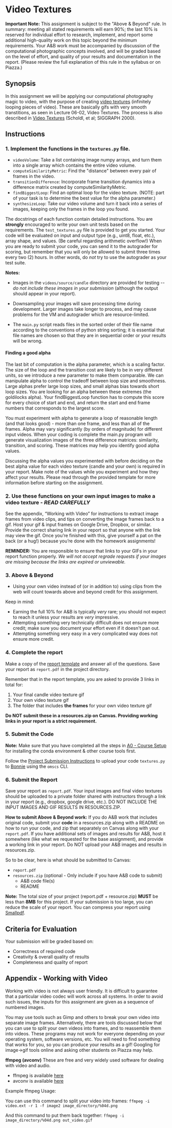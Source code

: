 # Video Textures

**Important Note:** This assignment is subject to the "Above & Beyond" rule. In summary: meeting all stated requirements will earn 90%; the last 10% is reserved for individual effort to research, implement, and report some additional high-quality work on this topic beyond the minimum requirements. Your A&B work must be accompanied by discussion of the computational photographic concepts involved, and will be graded based on the level of effort, and quality of your results and documentation in the report. (Please review the full explanation of this rule in the syllabus or on Piazza.)


## Synopsis

In this assignment we will be applying our computational photography magic to video, with the purpose of creating [video textures](http://www.cc.gatech.edu/cpl/projects/videotexture/) (infinitely looping pieces of video). These are basically gifs with very smooth transtitions, as seen in Lecture 06-02, Video Textures. The process is also described in [Video Textures](http://cs.colby.edu/courses/F07/cs397/papers/schodl-videoTextures-sig00.pdf) (Scholdl, et al; SIGGRAPH 2000).


## Instructions

### 1. Implement the functions in the `textures.py` file.

- `videoVolume`: Take a list containing image numpy arrays, and turn them into a single array which contains the entire video volume.
- `computeSimilarityMetric`: Find the "distance" between every pair of frames in the video.
- `transitionDifference`: Incorporate frame transition dynamics into a difference matrix created by computeSimilarityMetric.
- `findBiggestLoop`: Find an optimal loop for the video texture. (NOTE: part of your task is to determine the best value for the alpha parameter.)
- `synthesizeLoop`: Take our video volume and turn it back into a series of images, keeping only the frames in the loop you found. 

The docstrings of each function contain detailed instructions. You are **strongly** encouraged to write your own unit tests based on the requirements. The `test_textures.py` file is provided to get you started. Your code will be evaluated on input and output type (e.g., uint8, float, etc.), array shape, and values. (Be careful regarding arithmetic overflow!) When you are ready to submit your code, you can send it to the autograder for scoring, but remember that you will only be allowed to submit three times every two (2) hours. In other words, do *not* try to use the autograder as your test suite.

**Notes:**
- Images in the `videos/source/candle` directory are provided for testing -- _do not include these images in your submission_ (although the output should appear in your report).

- Downsampling your images will save processing time during development. Larger images take longer to process, and may cause problems for the VM and autograder which are resource-limited.

- The `main.py` script reads files in the sorted order of their file name according to the conventions of python string sorting; it is essential that file names are chosen so that they are in sequential order or your results will be wrong. 

#### Finding a good alpha
The last bit of computation is the alpha parameter, which is a scaling factor. The size of the loop and the transition cost are likely to be in very different units, so we introduce a new parameter to make them comparable. We can manipulate alpha to control the tradeoff between loop size and smoothness. Large alphas prefer large loop sizes, and small alphas bias towards short loop sizes. You are looking for an alpha between these extremes (the goldilocks alpha). Your findBiggestLoop function has to compute this score for every choice of start and end, and return the start and end frame numbers that corresponds to the largest score. 

You must experiment with alpha to generate a loop of reasonable length (and that looks good) - more than one frame, and less than all of the frames. Alpha may vary significantly (by orders of magnitude) for different input videos.  When your coding is complete the main.py program will generate visualization images of the three difference matrices: similarity, transition, and scoring.  These matrices may help you identify good alpha values.

Discussing the alpha values you experimented with before deciding on the best alpha value for each video texture (candle and your own) is required in your report. Make note of the values while you experiment and how they affect your results. Please read through the provided template for more information before starting on the assignment. 


### 2. Use these functions on your own input images to make a video texture - _READ CAREFULLY_

See the appendix, “Working with Video” for instructions to extract image frames from video clips, and tips on converting the image frames back to a gif. Host your gif & input frames on Google Drive, Dropbox, or similar. Provide the correct sharing link in your report so that anyone with the link may view the gif. Once you’re finished with this, give yourself a pat on the back (or a hug!) because you’re done with the homework assignments!

**REMINDER:** You are responsible to ensure that links to your GIFs in your report function properly. _We will not accept regrade requests if your images are missing because the links are expired or unviewable._

### 3. Above & Beyond

- Using your own video instead of (or in addition to) using clips from the web will count towards above and beyond credit for this assignment.

Keep in mind:
- Earning the full 10% for A&B is typically _very_ rare; you should not expect to reach it unless your results are _very_ impressive.
- Attempting something very technically difficult does not ensure more credit; make sure you document your effort even if it doesn't pan out.
- Attempting something very easy in a very complicated way does not ensure more credit.


### 4. Complete the report

Make a copy of the [report template](https://drive.google.com/file/d/1PxsuXdOHnOAlSl9140bCSfb__uCXOa4n/view?usp=sharing) and answer all of the questions. Save your report as `report.pdf` in the project directory.


Remember that in the report template, you are asked to provide 3 links in total for:
1. Your final candle video texture gif
2. Your own video texture gif
3. The folder that includes **the frames** for your own video texture gif

**Do NOT submit these in a resources.zip on Canvas. Providing working links in your report is a strict requirement.**


### 5. Submit the Code

**Note:** Make sure that you have completed all the steps in [A0 - Course Setup](../A0-Course_Setup/README.md) for installing the conda environment & other course tools first.

Follow the [Project Submission Instructions](../A0-Course_Setup/README.md#3-submitting-projects) to upload your code `textures.py` to [Bonnie](https://bonnie.udacity.com) using the `omscs` CLI.


### 6. Submit the Report

Save your report as `report.pdf`. Your input images and final video textures should be uploaded to a private folder shared with instructors through a link in your report (e.g., dropbox, google drive, etc.). DO NOT INCLUDE THE INPUT IMAGES AND GIF RESULTS IN RESOURCES.ZIP.

**How to submit Above & Beyond work:** If you do A&B work that includes original code, submit your **code** in a resources.zip along with a README on how to run your code, and zip that separately on Canvas along with your `report.pdf`.  If you have additional sets of images and results for A&B, host it somewhere (like what we requested for the base assignment), and provide a working link in your report. Do NOT upload your A&B images and results in resources.zip.

So to be clear, here is what should be submitted to Canvas:
- `report.pdf`
- `resources.zip` (optional - Only include if you have A&B code to submit)
   - A&B code file(s)
   - README 

**Note:** The total size of your project (report.pdf + resource.zip) **MUST** be less than **8MB** for this project. If your submission is too large, you can reduce the scale of your report. You can compress your report using [Smallpdf](https://smallpdf.com/compress-pdf).


## Criteria for Evaluation

Your submission will be graded based on:

  - Correctness of required code
  - Creativity & overall quality of results
  - Completeness and quality of report


## Appendix - Working with Video

Working with video is not always user friendly. It is difficult to guarantee that a particular video codec will work across all systems. In order to avoid such issues, the inputs for this assignment are given as a sequence of numbered images.

You may use tools such as Gimp and others to break your own video into separate image frames. Alternatively, there are tools discussed below that you can use to split your own videos into frames, and to reassemble them into videos. These programs may not work for everyone depending on your operating system, software versions, etc. You will need to find something that works for you, so you can produce your results as a gif! Googling for image->gif tools online and asking other students on Piazza may help.

**ffmpeg (avconv)**
These are free and very widely used software for dealing with video and audio.

- ffmpeg is available [here](http://www.ffmpeg.org/)
- avconv is available [here](https://libav.org/avconv.html)

Example ffmpeg Usage:

You can use this command to split your video into frames:
```ffmpeg -i video.ext -r 1 -f image2 image_directory/%04d.png```

And this command to put them back together:
```ffmpeg -i image_directory/%04d.png out_video.gif```
